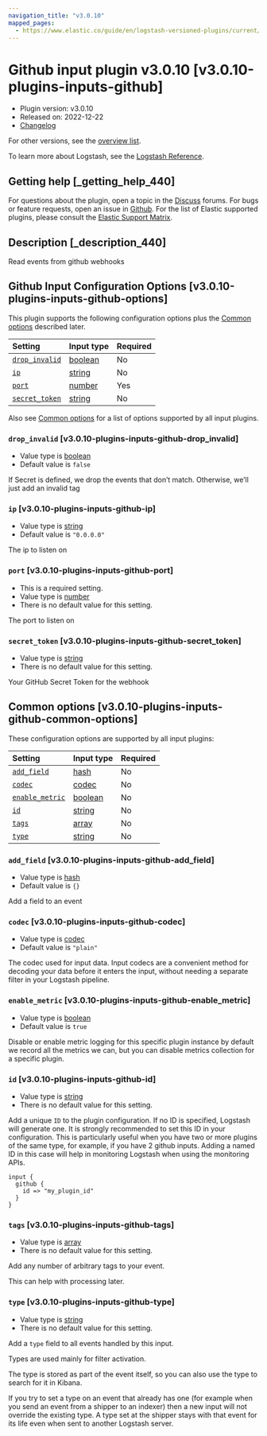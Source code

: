 ```yaml
---
navigation_title: "v3.0.10"
mapped_pages:
  - https://www.elastic.co/guide/en/logstash-versioned-plugins/current/v3.0.10-plugins-inputs-github.html
---
```


# Github input plugin v3.0.10 [v3.0.10-plugins-inputs-github]

* Plugin version: v3.0.10
* Released on: 2022-12-22
* [Changelog](https://github.com/logstash-plugins/logstash-input-github/blob/v3.0.10/CHANGELOG.md)

For other versions, see the [overview list](input-github-index.md).

To learn more about Logstash, see the [Logstash Reference](https://www.elastic.co/guide/en/logstash/current/index.html).

## Getting help [_getting_help_440]

For questions about the plugin, open a topic in the [Discuss](http://discuss.elastic.co) forums. For bugs or feature requests, open an issue in [Github](https://github.com/logstash-plugins/logstash-input-github). For the list of Elastic supported plugins, please consult the [Elastic Support Matrix](https://www.elastic.co/support/matrix#matrix_logstash_plugins).

## Description [_description_440]

Read events from github webhooks

## Github Input Configuration Options [v3.0.10-plugins-inputs-github-options]

This plugin supports the following configuration options plus the [Common options](v3-0-10-plugins-inputs-github.md#v3.0.10-plugins-inputs-github-common-options) described later.

| Setting | Input type | Required |
| :- | :- | :- |
| [`drop_invalid`](v3-0-10-plugins-inputs-github.md#v3.0.10-plugins-inputs-github-drop_invalid) | [boolean](/lsr/value-types.md#boolean) | No |
| [`ip`](v3-0-10-plugins-inputs-github.md#v3.0.10-plugins-inputs-github-ip) | [string](/lsr/value-types.md#string) | No |
| [`port`](v3-0-10-plugins-inputs-github.md#v3.0.10-plugins-inputs-github-port) | [number](/lsr/value-types.md#number) | Yes |
| [`secret_token`](v3-0-10-plugins-inputs-github.md#v3.0.10-plugins-inputs-github-secret_token) | [string](/lsr/value-types.md#string) | No |

Also see [Common options](v3-0-10-plugins-inputs-github.md#v3.0.10-plugins-inputs-github-common-options) for a list of options supported by all input plugins.

### `drop_invalid` [v3.0.10-plugins-inputs-github-drop_invalid]

* Value type is [boolean](/lsr/value-types.md#boolean)
* Default value is `false`

If Secret is defined, we drop the events that don’t match. Otherwise, we’ll just add an invalid tag

### `ip` [v3.0.10-plugins-inputs-github-ip]

* Value type is [string](/lsr/value-types.md#string)
* Default value is `"0.0.0.0"`

The ip to listen on

### `port` [v3.0.10-plugins-inputs-github-port]

* This is a required setting.
* Value type is [number](/lsr/value-types.md#number)
* There is no default value for this setting.

The port to listen on

### `secret_token` [v3.0.10-plugins-inputs-github-secret_token]

* Value type is [string](/lsr/value-types.md#string)
* There is no default value for this setting.

Your GitHub Secret Token for the webhook

## Common options [v3.0.10-plugins-inputs-github-common-options]

These configuration options are supported by all input plugins:

| Setting | Input type | Required |
| :- | :- | :- |
| [`add_field`](v3-0-10-plugins-inputs-github.md#v3.0.10-plugins-inputs-github-add_field) | [hash](/lsr/value-types.md#hash) | No |
| [`codec`](v3-0-10-plugins-inputs-github.md#v3.0.10-plugins-inputs-github-codec) | [codec](/lsr/value-types.md#codec) | No |
| [`enable_metric`](v3-0-10-plugins-inputs-github.md#v3.0.10-plugins-inputs-github-enable_metric) | [boolean](/lsr/value-types.md#boolean) | No |
| [`id`](v3-0-10-plugins-inputs-github.md#v3.0.10-plugins-inputs-github-id) | [string](/lsr/value-types.md#string) | No |
| [`tags`](v3-0-10-plugins-inputs-github.md#v3.0.10-plugins-inputs-github-tags) | [array](/lsr/value-types.md#array) | No |
| [`type`](v3-0-10-plugins-inputs-github.md#v3.0.10-plugins-inputs-github-type) | [string](/lsr/value-types.md#string) | No |

### `add_field` [v3.0.10-plugins-inputs-github-add_field]

* Value type is [hash](/lsr/value-types.md#hash)
* Default value is `{}`

Add a field to an event

### `codec` [v3.0.10-plugins-inputs-github-codec]

* Value type is [codec](/lsr/value-types.md#codec)
* Default value is `"plain"`

The codec used for input data. Input codecs are a convenient method for decoding your data before it enters the input, without needing a separate filter in your Logstash pipeline.

### `enable_metric` [v3.0.10-plugins-inputs-github-enable_metric]

* Value type is [boolean](/lsr/value-types.md#boolean)
* Default value is `true`

Disable or enable metric logging for this specific plugin instance by default we record all the metrics we can, but you can disable metrics collection for a specific plugin.

### `id` [v3.0.10-plugins-inputs-github-id]

* Value type is [string](/lsr/value-types.md#string)
* There is no default value for this setting.

Add a unique `ID` to the plugin configuration. If no ID is specified, Logstash will generate one. It is strongly recommended to set this ID in your configuration. This is particularly useful when you have two or more plugins of the same type, for example, if you have 2 github inputs. Adding a named ID in this case will help in monitoring Logstash when using the monitoring APIs.

```
input {
  github {
    id => "my_plugin_id"
  }
}
```

### `tags` [v3.0.10-plugins-inputs-github-tags]

* Value type is [array](/lsr/value-types.md#array)
* There is no default value for this setting.

Add any number of arbitrary tags to your event.

This can help with processing later.

### `type` [v3.0.10-plugins-inputs-github-type]

* Value type is [string](/lsr/value-types.md#string)
* There is no default value for this setting.

Add a `type` field to all events handled by this input.

Types are used mainly for filter activation.

The type is stored as part of the event itself, so you can also use the type to search for it in Kibana.

If you try to set a type on an event that already has one (for example when you send an event from a shipper to an indexer) then a new input will not override the existing type. A type set at the shipper stays with that event for its life even when sent to another Logstash server.
